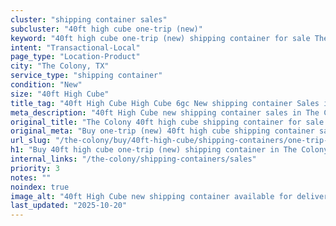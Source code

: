 ```yaml
---
cluster: "shipping container sales"
subcluster: "40ft high cube one-trip (new)"
keyword: "40ft high cube one-trip (new) shipping container for sale The Colony, TX"
intent: "Transactional-Local"
page_type: "Location-Product"
city: "The Colony, TX"
service_type: "shipping container"
condition: "New"
size: "40ft High Cube"
title_tag: "40ft High Cube High Cube 6gc New shipping container Sales in The Colony | LC Container"
meta_description: "40ft High Cube new shipping container sales in The Colony. High cube containers with extra height. Fast delivery, competitive pricing. Serving shipping containers area. Quote ID: H8D. Call (214) 524-4168 for your free quote today."
original_title: "The Colony 40ft high cube shipping container for sale | LC"
original_meta: "Buy one-trip (new) 40ft high cube shipping container sale with local delivery in The Colony, TX. LC Container — local Since 2003. Request a fast quote today."
url_slug: "/the-colony/buy/40ft-high-cube/shipping-containers/one-trip-new"
h1: "Buy 40ft high cube one-trip (new) shipping container in The Colony"
internal_links: "/the-colony/shipping-containers/sales"
priority: 3
notes: ""
noindex: true
image_alt: "40ft High Cube new shipping container available for delivery in The Colony"
last_updated: "2025-10-20"
---
```


<!-- TODO: Add unique city/inventory copy, images, and internal links here. -->
